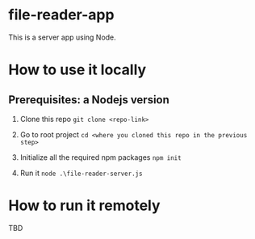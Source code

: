 # file-reader-app
This is a server app using Node.

# How to use it locally

## Prerequisites: a Nodejs version

1. Clone this repo
`git clone <repo-link>`

3. Go to root project
`cd <where you cloned this repo in the previous step>`

4. Initialize all the required npm packages
`npm init`

4. Run it
`node .\file-reader-server.js`


# How to run it remotely

TBD
